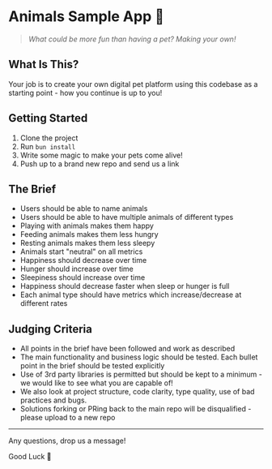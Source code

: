 # Animals Sample App 🐩

> _What could be more fun than having a pet? Making your own!_

## What Is This?

Your job is to create your own digital pet platform using this codebase as a starting point - how you continue is up to you!

## Getting Started

1. Clone the project
2. Run `bun install`
3. Write some magic to make your pets come alive!
4. Push up to a brand new repo and send us a link

## The Brief

- Users should be able to name animals
- Users should be able to have multiple animals of different types
- Playing with animals makes them happy
- Feeding animals makes them less hungry
- Resting animals makes them less sleepy
- Animals start "neutral" on all metrics
- Happiness should decrease over time
- Hunger should increase over time
- Sleepiness should increase over time
- Happiness should decrease faster when sleep or hunger is full
- Each animal type should have metrics which increase/decrease at different rates

## Judging Criteria

- All points in the brief have been followed and work as described
- The main functionality and business logic should be tested. Each bullet point in the brief should be tested explicitly
- Use of 3rd party libraries is permitted but should be kept to a minimum - we would like to see what you are capable of!
- We also look at project structure, code clarity, type quality, use of bad practices and bugs.
- Solutions forking or PRing back to the main repo will be disqualified - please upload to a new repo

---

Any questions, drop us a message!

Good Luck 🚀
